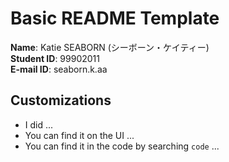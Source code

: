 # Basic README Template

**Name**: Katie SEABORN (シーボーン・ケイティー)\
**Student ID**: 99902011\
**E-mail ID**: seaborn.k.aa

## Customizations
- I did ...
- You can find it on the UI ...
- You can find it in the code by searching ``code`` ...
